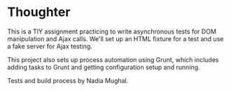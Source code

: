 
# Thoughter

This is a TIY assignment practicing to write asynchronous tests for DOM manipulation and Ajax calls. We'll set up an HTML fixture for a test and use a fake server for Ajax testing.

This project also sets up process automation using Grunt, which includes adding tasks to Grunt and getting configuration setup and running.

Tests and build process by Nadia Mughal.
